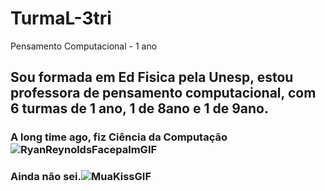 # TurmaL-3tri
Pensamento Computacional - 1  ano

## Sou formada em Ed Fisica pela Unesp, estou professora de pensamento computacional, com 6 turmas de 1 ano, 1 de 8ano e 1 de 9ano.

### A long time ago, fiz Ciência da Computação![RyanReynoldsFacepalmGIF](https://github.com/WELLENSTEINER/TurmaL-3tri/assets/145283372/a3dec289-d5b5-4a47-8b46-f3609cb74013)

### Ainda não sei.![MuaKissGIF](https://github.com/WELLENSTEINER/TurmaL-3tri/assets/145283372/bea98f30-8e59-4cee-8fc1-4e876f0cfb3d)




